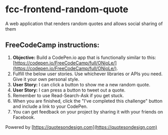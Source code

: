 # fcc-frontend-random-quote
A web application that renders random quotes and allows social sharing of them

## FreeCodeCamp instructions:
1. **Objective:** Build a CodePen.io app that is functionally similar to this: [https://codepen.io/FreeCodeCamp/full/ONjoLe/](https://codepen.io/FreeCodeCamp/full/ONjoLe/).
2. Fulfill the below user stories. Use whichever libraries or APIs you need. Give it your own personal style.
3. **User Story:** I can click a button to show me a new random quote.
4. **User Story:** I can press a button to tweet out a quote.
5. Remember to use Read-Search-Ask if you get stuck.
6. When you are finished, click the "I've completed this challenge" button and include a link to your CodePen.
7. You can get feedback on your project by sharing it with your friends on Facebook.

Powered by [https://quotesondesign.com](https://quotesondesign.com)